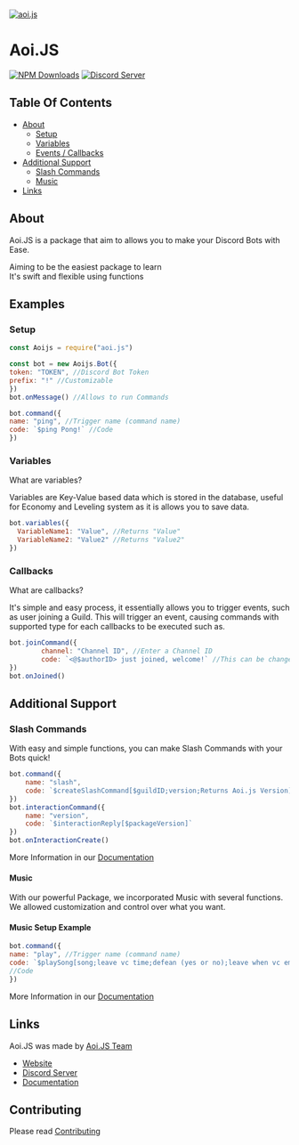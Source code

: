 <br />
    <p>
    <a href="https://dbd.js.org/invite"><img src="https://cdn.discordapp.com/attachments/804505461076131840/837194632148287509/Aoi.js_6_ver._2.png" alt="aoi.js" /></a>
  </p>

# Aoi.JS
[![NPM Downloads](https://img.shields.io/npm/dt/aoi.js.svg?maxAge=3600)](https://www.npmjs.com/package/aoi.js)
[![Discord Server](https://img.shields.io/discord/773352845738115102?color=7289da&logo=discord&logoColor=white)](https://dbd.js.org/invite)

## Table Of Contents
- [About](#about)
  - [Setup](#setup)
  - [Variables](#variables)
  - [Events / Callbacks](#callbacks)
- [Additional Support](#methods)
  - [Slash Commands](#slash-commands)
  - [Music](#music)
- [Links](#links)


## About
Aoi.JS is a package that aim to allows you to make your Discord Bots with Ease.

Aiming to be the easiest package to learn <br>
It's swift and flexible using functions </br>

## Examples

### Setup
```js
const Aoijs = require("aoi.js")

const bot = new Aoijs.Bot({
token: "TOKEN", //Discord Bot Token
prefix: "!" //Customizable
})
bot.onMessage() //Allows to run Commands

bot.command({
name: "ping", //Trigger name (command name)
code: `$ping Pong!` //Code
})
```

### Variables

What are variables?

Variables are Key-Value based data which is stored in the database, useful for Economy and Leveling system as it is allows you to save data.

```js
bot.variables({
  VariableName1: "Value", //Returns "Value"
  VariableName2: "Value2" //Returns "Value2"
})
```

### Callbacks

What are callbacks?

It's simple and easy process, it essentially allows you to trigger events, such as user joining a Guild.
This will trigger an event, causing commands with supported type for each callbacks to be executed such as.

```js
bot.joinCommand({
        channel: "Channel ID", //Enter a Channel ID
        code: `<@$authorID> just joined, welcome!` //This can be changed
})
bot.onJoined()
```

## Additional Support

### Slash Commands

With easy and simple functions, you can make Slash Commands with your Bots quick!

```js
bot.command({
    name: "slash",
    code: `$createSlashCommand[$guildID;version;Returns Aoi.js Version]`
})
bot.interactionCommand({
    name: "version", 
    code: `$interactionReply[$packageVersion]`
})
bot.onInteractionCreate()
```

More Information in our [Documentation](https://dbd.leref.ga/guide/slash-commands)

#### Music

With our powerful Package, we incorporated Music with several functions.
We allowed customization and control over what you want.


#### Music Setup Example

```js
bot.command({
name: "play", //Trigger name (command name)
code: `$playSong[song;leave vc time;defean (yes or no);leave when vc empty (yes/no);error]`
//Code
})
```

More Information in our [Documentation](https://dbd.leref.ga/guide/music)

## Links
Aoi.JS was made by [Aoi.JS Team](https://discord.gg/HMUfMXDQsV)
- [Website](https://dbd.js.org)
- [Discord Server](https://dbd.js.org/invite)
- [Documentation](https://dbd.leref.ga)

## Contributing
Please read [Contributing](https://www.github.com/aoijs/aoi.js/.github%2FCONTRIBUTING.md)
